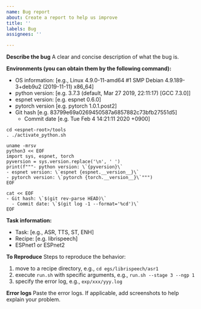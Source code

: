 ```yaml
---
name: Bug report
about: Create a report to help us improve
title: ''
labels: Bug
assignees: ''

---
```


**Describe the bug**
A clear and concise description of what the bug is.

**Environments (you can obtain them by the following command):**
 - OS information: [e.g., Linux 4.9.0-11-amd64 #1 SMP Debian 4.9.189-3+deb9u2 (2019-11-11) x86_64]
 - python version: [e.g. 3.7.3 (default, Mar 27 2019, 22:11:17) [GCC 7.3.0]]
 - espnet version: [e.g. espnet 0.6.0]
 - pytorch version [e.g. pytorch 1.0.1.post2]
 - Git hash [e.g. 83799e69a0269450587a6857882c73bfb27551d5]
   - Commit date [e.g. Tue Feb 4 14:21:11 2020 +0900]
```
cd <espnet-root>/tools
. ./activate_python.sh

uname -mrsv
python3 << EOF
import sys, espnet, torch
pyversion = sys.version.replace('\n', ' ')
print(f"""- python version: \`{pyversion}\`
- espnet version: \`espnet {espnet.__version__}\`
- pytorch version: \`pytorch {torch.__version__}\`""")
EOF

cat << EOF
- Git hash: \`$(git rev-parse HEAD)\`
  - Commit date: \`$(git log -1 --format='%cd')\`
EOF
```

**Task information:**
 - Task: [e.g., ASR, TTS, ST, ENH]
 - Recipe: [e.g. librispeech]
 - ESPnet1 or ESPnet2

**To Reproduce**
Steps to reproduce the behavior:
1. move to a recipe directory, e.g., `cd egs/librispeech/asr1`
2. execute `run.sh` with specific arguments, e.g., `run.sh --stage 3 --ngp 1`
3. specify the error log, e.g., `exp/xxx/yyy.log`

**Error logs**
Paste the error logs. If applicable, add screenshots to help explain your problem.
